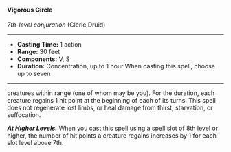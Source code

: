 #### Vigorous Circle
*7th-level conjuration* (Cleric,Druid)
___
- **Casting Time:** 1 action
- **Range:** 30 feet
- **Components:** V, S
- **Duration:** Concentration, up to 1 hour When casting this spell, choose up to seven
---
creatures within range (one of whom may be you).
For the duration, each creature regains 1 hit point at
the beginning of each of its turns.
This spell does not regenerate lost limbs, or heal
damage from thirst, starvation, or suffocation.

***At Higher Levels.***  When you cast this spell using
a spell slot of 8th level or higher, the number of hit
points a creature regains increases by 1 for each slot
level above 7th.
